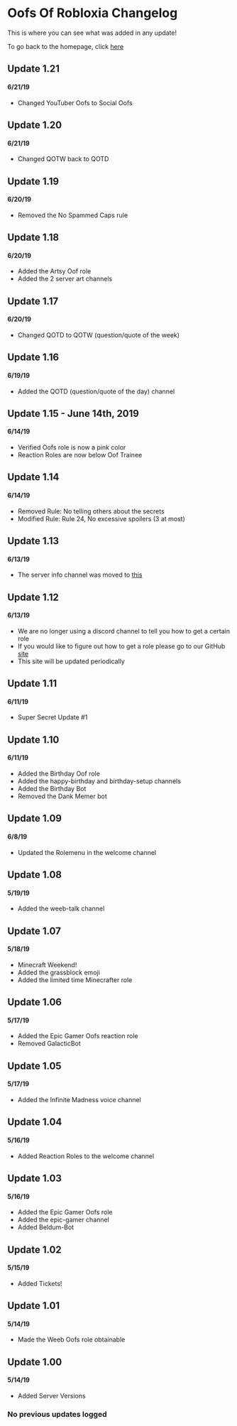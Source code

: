 <h1>Oofs Of Robloxia Changelog</h1>
<p>This is where you can see what was added in any update!</p>
To go back to the homepage, click <a href="https://youthfultvman101.github.io/Home/">here</a>

<h2>Update 1.21</h2>
<h4>6/21/19</h4>
<ul>
  <li>Changed YouTuber Oofs to Social Oofs</li>
</ul>

<h2>Update 1.20</h2>
<h4>6/21/19</h4>
<ul>
  <li>Changed QOTW back to QOTD</li>
</ul>

<h2>Update 1.19</h2>
<h4>6/20/19</h4>
<ul>
  <li>Removed the No Spammed Caps rule</li>
</ul>

<h2>Update 1.18</h2>
<h4>6/20/19</h4>
<ul>
  <li>Added the Artsy Oof role</li>
  <li>Added the 2 server art channels</li>
</ul>

<h2>Update 1.17</h2>
<h4>6/20/19</h4>
<ul>
  <li>Changed QOTD to QOTW (question/quote of the week)</li>
</ul>

<h2>Update 1.16</h2>
<h4>6/19/19</h4>
<ul>
  <li>Added the QOTD (question/quote of the day) channel</li>
</ul>

<h2>Update 1.15 - June 14th, 2019</h2>
<h4>6/14/19</h4>
<ul>
  <li>Verified Oofs role is now a pink color</li>
  <li>Reaction Roles are now below Oof Trainee</li>
</ul>

<h2>Update 1.14</h2>
<h4>6/14/19</h4>
<ul>
  <li>Removed Rule: No telling others about the secrets</li>
  <li>Modified Rule: Rule 24, No excessive spoilers (3 at most)</li>
</ul>

<h2>Update 1.13</h2>
<h4>6/13/19</h4>
<ul>
  <li>The server info channel was moved to <a href="https://youthfultvman101.github.io/Home/">this</a></li>
</ul>

<h2>Update 1.12</h2>
<h4>6/13/19</h4>
<ul>
  <li>We are no longer using a discord channel to tell you how to get a certain role</li>
  <li>If you would like to figure out how to get a role please go to our GitHub <a href="https://youthfultvman101.github.io/Server-Roles/">site</a></li>
  <li>This site will be updated periodically</li>
</ul>

<h2>Update 1.11</h2>
<h4>6/11/19</h4>
<ul>
  <li>Super Secret Update #1</li>
</ul>

<h2>Update 1.10</h2>
<h4>6/11/19</h4>
<ul>
  <li>Added the Birthday Oof role</li>
  <li>Added the happy-birthday and birthday-setup channels</li>
  <li>Added the Birthday Bot</li>
  <li>Removed the Dank Memer bot</li>
</ul>

<h2>Update 1.09</h2>
<h4>6/8/19</h4>
<ul>
  <li>Updated the Rolemenu in the welcome channel</li>
</ul>

<h2>Update 1.08</h2>
<h4>5/19/19</h4>
<ul>
  <li>Added the weeb-talk channel</li>
</ul>

<h2>Update 1.07</h2>
<h4>5/18/19</h4>
<ul>
  <li>Minecraft Weekend!</li>
  <li>Added the grassblock emoji</li>
  <li>Added the limited time Minecrafter role</li>
</ul>

<h2>Update 1.06</h2>
<h4>5/17/19</h4>
<ul>
  <li>Added the Epic Gamer Oofs reaction role</li>
  <li>Removed GalacticBot</li>
</ul>

<h2>Update 1.05</h2>
<h4>5/17/19</h4>
<ul>
  <li>Added the Infinite Madness voice channel</li>
</ul>

<h2>Update 1.04</h2>
<h4>5/16/19</h4>
<ul>
  <li>Added Reaction Roles to the welcome channel</li>
</ul>

<h2>Update 1.03</h2>
<h4>5/16/19</h4>
<ul>
  <li>Added the Epic Gamer Oofs role</li>
  <li>Added the epic-gamer channel</li>
  <li>Added Beldum-Bot</li>
</ul>

<h2>Update 1.02</h2>
<h4>5/15/19</h4>
<ul>
  <li>Added Tickets!</li>
</ul>

<h2>Update 1.01</h2>
<h4>5/14/19</h4>
<ul>
  <li>Made the Weeb Oofs role obtainable</li>
</ul>

<h2>Update 1.00</h2>
<h4>5/14/19</h4>
<ul>
  <li>Added Server Versions</li>
</ul>

<h3>No previous updates logged</h3>
